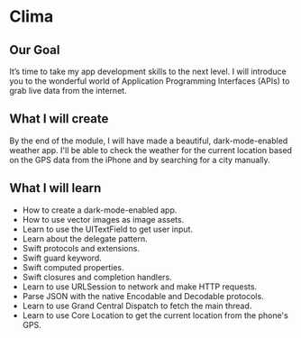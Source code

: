 

#  Clima

## Our Goal

It’s time to take my app development skills to the next level. I will introduce you to the wonderful world of Application Programming Interfaces (APIs) to grab live data from the internet. 

## What I will create

By the end of the module, I will have made a beautiful, dark-mode-enabled weather app. I'll be able to check the weather for the current location based on the GPS data from the iPhone and by searching for a city manually. 

## What I will learn

* How to create a dark-mode-enabled app.
* How to use vector images as image assets.
* Learn to use the UITextField to get user input. 
* Learn about the delegate pattern.
* Swift protocols and extensions. 
* Swift guard keyword. 
* Swift computed properties.
* Swift closures and completion handlers.
* Learn to use URLSession to network and make HTTP requests.
* Parse JSON with the native Encodable and Decodable protocols. 
* Learn to use Grand Central Dispatch to fetch the main thread.
* Learn to use Core Location to get the current location from the phone's GPS. 
